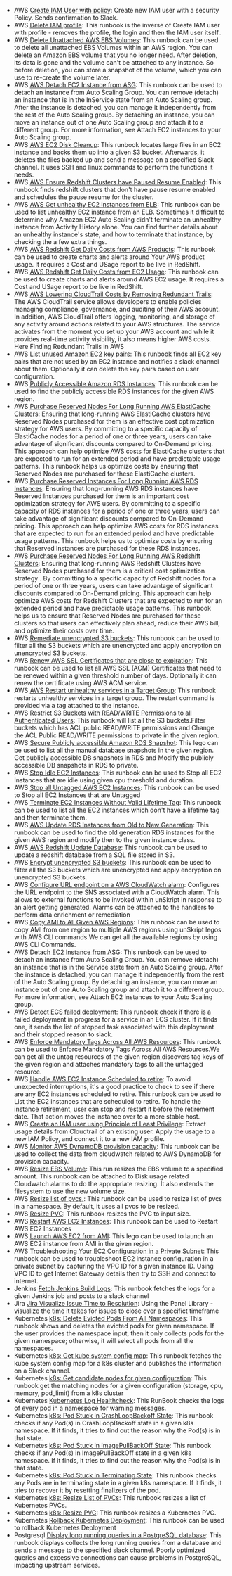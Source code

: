 * AWS [Create IAM User with policy](https://github.com/unskript/Awesome-CloudOps-Automation/tree/master/AWS/AWS_Create_New_IAM_User_With_Policy.ipynb): Create new IAM user with a security Policy.  Sends confirmation to Slack.
* AWS [Delete IAM profile](https://github.com/unskript/Awesome-CloudOps-Automation/tree/master/AWS/AWS_Delete_IAM_User.ipynb): This runbook is the inverse of Create IAM user with profile - removes the profile, the login and then the IAM user itself..
* AWS [Delete Unattached AWS EBS Volumes](https://github.com/unskript/Awesome-CloudOps-Automation/tree/master/AWS/AWS_Delete_Unattached_EBS_Volume.ipynb): This runbook can be used to delete all unattached EBS Volumes within an AWS region. You can delete an Amazon EBS volume that you no longer need. After deletion, its data is gone and the volume can't be attached to any instance. So before deletion, you can store a snapshot of the volume, which you can use to re-create the volume later.
* AWS [AWS Detach EC2 Instance from ASG](https://github.com/unskript/Awesome-CloudOps-Automation/tree/master/AWS/AWS_Detach_ec2_Instance_from_ASG.ipynb): This runbook can be used to detach an instance from Auto Scaling Group. You can remove (detach) an instance that is in the InService state from an Auto Scaling group. After the instance is detached, you can manage it independently from the rest of the Auto Scaling group. By detaching an instance, you can move an instance out of one Auto Scaling group and attach it to a different group. For more information, see Attach EC2 instances to your Auto Scaling group.
* AWS [AWS EC2 Disk Cleanup](https://github.com/unskript/Awesome-CloudOps-Automation/tree/master/AWS/AWS_EC2_Disk_Cleanup.ipynb): This runbook locates large files in an EC2 instance and backs them up into a given S3 bucket. Afterwards, it deletes the files backed up and send a message on a specified Slack channel. It uses SSH and linux commands to perform the functions it needs.
* AWS [AWS Ensure Redshift Clusters have Paused Resume Enabled](https://github.com/unskript/Awesome-CloudOps-Automation/tree/master/AWS/AWS_Ensure_Redshift_Clusters_have_Paused_Resume_Enabled.ipynb): This runbook finds redshift clusters that don't have pause resume enabled and schedules the pause resume for the cluster.
* AWS [AWS Get unhealthy EC2 instances from ELB](https://github.com/unskript/Awesome-CloudOps-Automation/tree/master/AWS/AWS_Get_Elb_Unhealthy_Instances.ipynb): This runbook can be used to list unhealthy EC2 instance from an ELB. Sometimes it difficult to determine why Amazon EC2 Auto Scaling didn't terminate an unhealthy instance from Activity History alone. You can find further details about an unhealthy instance's state, and how to terminate that instance, by checking the a few extra things.
* AWS [AWS Redshift Get Daily Costs from AWS Products](https://github.com/unskript/Awesome-CloudOps-Automation/tree/master/AWS/AWS_Get_Redshift_Daily_Product_Costs.ipynb): This runbook can be used to create charts and alerts around Your AWS product usage. It requires a Cost and USage report to be live in RedShift.
* AWS [AWS Redshift Get Daily Costs from EC2 Usage](https://github.com/unskript/Awesome-CloudOps-Automation/tree/master/AWS/AWS_Get_Redshift_EC2_Daily_Costs.ipynb): This runbook can be used to create charts and alerts around AWS EC2 usage. It requires a Cost and USage report to be live in RedShift.
* AWS [AWS Lowering CloudTrail Costs by Removing Redundant Trails](https://github.com/unskript/Awesome-CloudOps-Automation/tree/master/AWS/AWS_Lowering_AWS_CloudTrail_Costs_by_Removing_Redundant_Trails.ipynb): The AWS CloudTrail service allows developers to enable policies managing compliance, governance, and auditing of their AWS account. In addition, AWS CloudTrail offers logging, monitoring, and storage of any activity around actions related to your AWS structures. The service activates from the moment you set up your AWS account and while it provides real-time activity visibility, it also means higher AWS costs. Here Finding Redundant Trails in AWS
* AWS [List unused Amazon EC2 key pairs](https://github.com/unskript/Awesome-CloudOps-Automation/tree/master/AWS/AWS_Notify_About_Unused_Keypairs.ipynb): This runbook finds all EC2 key pairs that are not used by an EC2 instance and notifies a slack channel about them. Optionally it can delete the key pairs based on user configuration.
* AWS [Publicly Accessible Amazon RDS Instances](https://github.com/unskript/Awesome-CloudOps-Automation/tree/master/AWS/AWS_Publicly_Accessible_Amazon_RDS_Instances.ipynb): This runbook can be used to find the publicly accessible RDS instances for the given AWS region.
* AWS [Purchase Reserved Nodes For Long Running AWS ElastiCache Clusters](https://github.com/unskript/Awesome-CloudOps-Automation/tree/master/AWS/AWS_Purchase_Reserved_Cache_Nodes_For_Long_Running_ElastiCache_Clusters.ipynb): Ensuring that long-running AWS ElastiCache clusters have Reserved Nodes purchased for them is an effective cost optimization strategy for AWS users. By committing to a specific capacity of ElastiCache nodes for a period of one or three years, users can take advantage of significant discounts compared to On-Demand pricing. This approach can help optimize AWS costs for ElastiCache clusters that are expected to run for an extended period and have predictable usage patterns. This runbook helps us optimize costs by ensuring that Reserved Nodes are purchased for these ElastiCache clusters.
* AWS [Purchase Reserved Instances For Long Running AWS RDS Instances](https://github.com/unskript/Awesome-CloudOps-Automation/tree/master/AWS/AWS_Purchase_Reserved_Instances_For_Long_Running_RDS_Instances.ipynb): Ensuring that long-running AWS RDS instances have Reserved Instances purchased for them is an important cost optimization strategy for AWS users. By committing to a specific capacity of RDS instances for a period of one or three years, users can take advantage of significant discounts compared to On-Demand pricing. This approach can help optimize AWS costs for RDS instances that are expected to run for an extended period and have predictable usage patterns. This runbook helps us to optimize costs by ensuring that Reserved Instances are purchased for these RDS instances.
* AWS [Purchase Reserved Nodes For Long Running AWS Redshift Clusters](https://github.com/unskript/Awesome-CloudOps-Automation/tree/master/AWS/AWS_Purchase_Reserved_Nodes_For_Long_Running_Redshift_Clusters.ipynb): Ensuring that long-running AWS Redshift Clusters have Reserved Nodes purchased for them is a critical cost optimization strategy . By committing to a specific capacity of Redshift nodes for a period of one or three years, users can take advantage of significant discounts compared to On-Demand pricing. This approach can help optimize AWS costs for Redshift Clusters that are expected to run for an extended period and have predictable usage patterns. This runbook helps us to ensure that Reserved Nodes are purchased for these clusters so that users can effectively plan ahead, reduce their AWS bill, and optimize their costs over time.
* AWS [Remediate unencrypted S3 buckets](https://github.com/unskript/Awesome-CloudOps-Automation/tree/master/AWS/AWS_Remediate_unencrypted_S3_buckets.ipynb): This runbook can be used to filter all the S3 buckets which are unencrypted and apply encryption on unencrypted S3 buckets.
* AWS [Renew AWS SSL Certificates that are close to expiration](https://github.com/unskript/Awesome-CloudOps-Automation/tree/master/AWS/AWS_Renew_SSL_Certificate.ipynb): This runbook can be used to list all AWS SSL (ACM) Certificates that need to be renewed within a given threshold number of days. Optionally it can renew the certificate using AWS ACM service.
* AWS [AWS Restart unhealthy services in a Target Group](https://github.com/unskript/Awesome-CloudOps-Automation/tree/master/AWS/AWS_Restart_Unhealthy_Services_Target_Group.ipynb): This runbook restarts unhealthy services in a target group. The restart command is provided via a tag attached to the instance.
* AWS [Restrict S3 Buckets with READ/WRITE Permissions to all Authenticated Users](https://github.com/unskript/Awesome-CloudOps-Automation/tree/master/AWS/AWS_Restrict_S3_Buckets_with_READ_WRITE_Permissions.ipynb): This runbook will list all the S3 buckets.Filter buckets which has ACL public READ/WRITE permissions and Change the ACL Public READ/WRITE permissions to private in the given region.
* AWS [Secure Publicly accessible Amazon RDS Snapshot](https://github.com/unskript/Awesome-CloudOps-Automation/tree/master/AWS/AWS_Secure_Publicly_accessible_Amazon_RDS_Snapshot.ipynb): This lego can be used to list all the manual database snapshots in the given region. Get publicly accessible DB snapshots in RDS and Modify the publicly accessible DB snapshots in RDS to private.
* AWS [Stop Idle EC2 Instances](https://github.com/unskript/Awesome-CloudOps-Automation/tree/master/AWS/AWS_Stop_Idle_EC2_Instances.ipynb): This runbook can be used to Stop all EC2 Instances that are idle using given cpu threshold and duration.
* AWS [Stop all Untagged AWS EC2 Instances](https://github.com/unskript/Awesome-CloudOps-Automation/tree/master/AWS/AWS_Stop_Untagged_EC2_Instances.ipynb): This runbook can be used to Stop all EC2 Instances that are Untagged
* AWS [Terminate EC2 Instances Without Valid Lifetime Tag](https://github.com/unskript/Awesome-CloudOps-Automation/tree/master/AWS/AWS_Terminate_EC2_Instances_Without_Valid_Lifetime_Tag.ipynb): This runbook can be used to list all the EC2 instances which don't have a lifetime tag and then terminate them.
* AWS [AWS Update RDS Instances from Old to New Generation](https://github.com/unskript/Awesome-CloudOps-Automation/tree/master/AWS/AWS_Update_RDS_Instances_from_Old_to_New_Generation.ipynb): This runbook can be used to find the old generation RDS instances for the given AWS region and modify then to the given instance class.
* AWS [AWS Redshift Update Database](https://github.com/unskript/Awesome-CloudOps-Automation/tree/master/AWS/AWS_Update_Redshift_Database.ipynb): This runbook can be used to update a redshift database from a SQL file stored in S3.
* AWS [Encrypt unencrypted S3 buckets](https://github.com/unskript/Awesome-CloudOps-Automation/tree/master/AWS/AWS_encrypt_unencrypted_S3_buckets.ipynb): This runbook can be used to filter all the S3 buckets which are unencrypted and apply encryption on unencrypted S3 buckets.
* AWS [Configure URL endpoint on a AWS CloudWatch alarm](https://github.com/unskript/Awesome-CloudOps-Automation/tree/master/AWS/Configure_url_endpoint_on_a_cloudwatch_alarm.ipynb): Configures the URL endpoint to the SNS associated with a CloudWatch alarm. This allows to external functions to be invoked within unSkript in response to an alert getting generated. Alarms can be attached to the handlers to perform data enrichment or remediation
* AWS [Copy AMI to All Given AWS Regions](https://github.com/unskript/Awesome-CloudOps-Automation/tree/master/AWS/Copy_ami_to_all_given_AWS_regions.ipynb): This runbook can be used to copy AMI from one region to multiple AWS regions using unSkript legos with AWS CLI commands.We can get all the available regions by using AWS CLI Commands.
* AWS [Detach EC2 Instance from ASG](https://github.com/unskript/Awesome-CloudOps-Automation/tree/master/AWS/Detach_Instance_from_ASG.ipynb): This runbook can be used to detach an instance from Auto Scaling Group. You can remove (detach) an instance that is in the Service state from an Auto Scaling group. After the instance is detached, you can manage it independently from the rest of the Auto Scaling group. By detaching an instance, you can move an instance out of one Auto Scaling group and attach it to a different group. For more information, see Attach EC2 instances to your Auto Scaling group.
* AWS [Detect ECS failed deployment](https://github.com/unskript/Awesome-CloudOps-Automation/tree/master/AWS/Detect_ECS_failed_deployment.ipynb): This runbook check if there is a failed deployment in progress for a service in an ECS cluster. If it finds one, it sends the list of stopped task associated with this deployment and their stopped reason to slack.
* AWS [Enforce Mandatory Tags Across All AWS Resources](https://github.com/unskript/Awesome-CloudOps-Automation/tree/master/AWS/Enforce_Mandatory_Tags_Across_All_AWS_Resources.ipynb): This runbook can be used to Enforce Mandatory Tags Across All AWS Resources.We can get all the  untag resources of the given region,discovers tag keys of the given region and attaches mandatory tags to all the untagged resource.
* AWS [Handle AWS EC2 Instance Scheduled to retire](https://github.com/unskript/Awesome-CloudOps-Automation/tree/master/AWS/Find_EC2_Instances_Scheduled_to_retire.ipynb): To avoid unexpected interruptions, it's a good practice to check to see if there are any EC2 instances scheduled to retire. This runbook can be used to List the EC2 instances that are scheduled to retire. To handle the instance retirement, user can stop and restart it before the retirement date. That action moves the instance over to a more stable host.
* AWS [Create an IAM user using Principle of Least Privilege](https://github.com/unskript/Awesome-CloudOps-Automation/tree/master/AWS/IAM_security_least_privilege.ipynb): Extract usage details from Cloudtrail of an existing user. Apply the usage to a new IAM Policy, and connect it to a new IAM profile.
* AWS [Monitor AWS DynamoDB provision capacity](https://github.com/unskript/Awesome-CloudOps-Automation/tree/master/AWS/Monitor_AWS_DynamoDB_provision_capacity.ipynb): This runbook can be used to collect the data from cloudwatch related to AWS DynamoDB for provision capacity.
* AWS [Resize EBS Volume](https://github.com/unskript/Awesome-CloudOps-Automation/tree/master/AWS/Resize_EBS_Volume.ipynb): This run resizes the EBS volume to a specified amount. This runbook can be attached to Disk usage related Cloudwatch alarms to do the appropriate resizing. It also extends the filesystem to use the new volume size.
* AWS [Resize list of pvcs.](https://github.com/unskript/Awesome-CloudOps-Automation/tree/master/AWS/Resize_List_Of_Pvcs.ipynb): This runbook can be used to resize list of pvcs in a namespace. By default, it uses all pvcs to be resized.
* AWS [Resize PVC](https://github.com/unskript/Awesome-CloudOps-Automation/tree/master/AWS/Resize_PVC.ipynb): This runbook resizes the PVC to input size.
* AWS [Restart AWS EC2 Instances](https://github.com/unskript/Awesome-CloudOps-Automation/tree/master/AWS/Restart_AWS_EC2_Instances_By_Tag.ipynb): This runbook can be used to Restart AWS EC2 Instances
* AWS [Launch AWS EC2 from AMI](https://github.com/unskript/Awesome-CloudOps-Automation/tree/master/AWS/Run_EC2_from_AMI.ipynb): This lego can be used to launch an AWS EC2 instance from AMI in the given region.
* AWS [Troubleshooting Your EC2 Configuration in a Private Subnet](https://github.com/unskript/Awesome-CloudOps-Automation/tree/master/AWS/Troubleshooting_Your_EC2_Configuration_in_Private_Subnet.ipynb): This runbook can be used to troubleshoot EC2 instance configuration in a private subnet by capturing the VPC ID for a given instance ID. Using VPC ID to get Internet Gateway details then try to SSH and connect to internet.
* Jenkins [Fetch Jenkins Build Logs](https://github.com/unskript/Awesome-CloudOps-Automation/tree/master/Jenkins/Fetch_Jenkins_Build_Logs.ipynb): This runbook fetches the logs for a given Jenkins job and posts to a slack channel
* Jira [Jira Visualize Issue Time to Resolution](https://github.com/unskript/Awesome-CloudOps-Automation/tree/master/Jira/jira_visualize_time_to_resolution.ipynb): Using the Panel Library - visualize the time it takes for issues to close over a specifict timeframe
* Kubernetes [k8s: Delete Evicted Pods From All Namespaces](https://github.com/unskript/Awesome-CloudOps-Automation/tree/master/Kubernetes/Delete_Evicted_Pods_From_Namespaces.ipynb): This runbook shows and deletes the evicted pods for given namespace. If the user provides the namespace input, then it only collects pods for the given namespace; otherwise, it will select all pods from all the namespaces.
* Kubernetes [k8s: Get kube system config map](https://github.com/unskript/Awesome-CloudOps-Automation/tree/master/Kubernetes/Get_Kube_System_Config_Map.ipynb): This runbook fetches the kube system config map for a k8s cluster and publishes the information on a Slack channel.
* Kubernetes [k8s: Get candidate nodes for given configuration](https://github.com/unskript/Awesome-CloudOps-Automation/tree/master/Kubernetes/K8S_Get_Candidate_Nodes_Given_Config.ipynb): This runbook get the matching nodes for a given configuration (storage, cpu, memory, pod_limit) from a k8s cluster
* Kubernetes [Kubernetes Log Healthcheck](https://github.com/unskript/Awesome-CloudOps-Automation/tree/master/Kubernetes/K8S_Log_Healthcheck.ipynb): This RunBook checks the logs of every pod in a namespace for warning messages.
* Kubernetes [k8s: Pod Stuck in CrashLoopBackoff State](https://github.com/unskript/Awesome-CloudOps-Automation/tree/master/Kubernetes/K8S_Pod_Stuck_In_CrashLoopBack_State.ipynb): This runbook checks if any Pod(s) in CrashLoopBackoff state in a given k8s namespace. If it finds, it tries to find out the reason why the Pod(s) is in that state.
* Kubernetes [k8s: Pod Stuck in ImagePullBackOff State](https://github.com/unskript/Awesome-CloudOps-Automation/tree/master/Kubernetes/K8S_Pod_Stuck_In_ImagePullBackOff_State.ipynb): This runbook checks if any Pod(s) in ImagePullBackOff state in a given k8s namespace. If it finds, it tries to find out the reason why the Pod(s) is in that state.
* Kubernetes [k8s: Pod Stuck in Terminating State](https://github.com/unskript/Awesome-CloudOps-Automation/tree/master/Kubernetes/K8S_Pod_Stuck_In_Terminating_State.ipynb): This runbook checks any Pods are in terminating state in a given k8s namespace. If it finds, it tries to recover it by resetting finalizers of the pod.
* Kubernetes [k8s: Resize List of PVCs](https://github.com/unskript/Awesome-CloudOps-Automation/tree/master/Kubernetes/Resize_List_of_PVCs.ipynb): This runbook resizes a list of Kubernetes PVCs.
* Kubernetes [k8s: Resize PVC](https://github.com/unskript/Awesome-CloudOps-Automation/tree/master/Kubernetes/Resize_PVC.ipynb): This runbook resizes a Kubernetes PVC.
* Kubernetes [Rollback Kubernetes Deployment](https://github.com/unskript/Awesome-CloudOps-Automation/tree/master/Kubernetes/Rollback_k8s_Deployment_and_Update_Jira.ipynb): This runbook can be used to rollback Kubernetes Deployment
* Postgresql [Display long running queries in a PostgreSQL database](https://github.com/unskript/Awesome-CloudOps-Automation/tree/master/Postgresql/Postgresql_Display_Long_Running.ipynb): This runbook displays collects the long running queries from a database and sends a message to the specified slack channel. Poorly optimized queries and excessive connections can cause problems in PostgreSQL, impacting upstream services.
